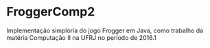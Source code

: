 # FroggerComp2
Implementação simplória do jogo Frogger em Java, como trabalho da matéria Computação II na UFRJ no período de 2016.1
